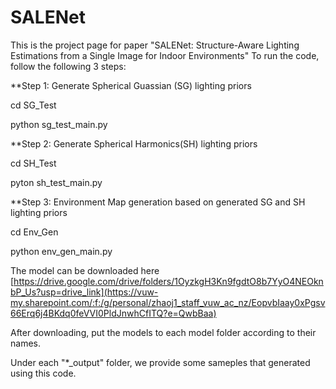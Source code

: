# SALENet
This is the project page for paper "SALENet: Structure-Aware Lighting Estimations from a Single Image for Indoor Environments"
To run the code, follow the following 3 steps:

**Step 1: Generate Spherical Guassian (SG) lighting priors

cd SG_Test

python sg_test_main.py

**Step 2: Generate Spherical Harmonics(SH) lighting priors

cd SH_Test

pyton sh_test_main.py

**Step 3: Environment Map generation based on generated SG and SH lighting priors

cd Env_Gen

python env_gen_main.py

The model can be downloaded here [https://drive.google.com/drive/folders/1OyzkgH3Kn9fgdtO8b7YyO4NEOknbP_Us?usp=drive_link](https://vuw-my.sharepoint.com/:f:/g/personal/zhaoj1_staff_vuw_ac_nz/EopvbIaay0xPgsv66Erq6j4BKdq0feVVI0PldJnwhCfITQ?e=QwbBaa)

After downloading, put the models to each model folder according to their names.

Under each "*_output" folder, we provide some sameples that generated using this code.
